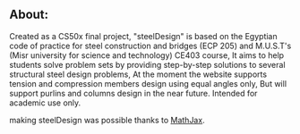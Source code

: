 ## About:
Created as a CS50x final project, "steelDesign" is based on the Egyptian code of practice for steel construction and bridges (ECP 205) and M.U.S.T's (Misr university for science and technology) CE403 course, It aims to help students solve problem sets by providing step-by-step solutions to several structural steel design problems, At the moment the website supports tension and compression members design using equal angles only, But will support purlins and columns design in the near future. Intended for academic use only.

making steelDesign was possible thanks to [MathJax](https://www.mathjax.org/). 
